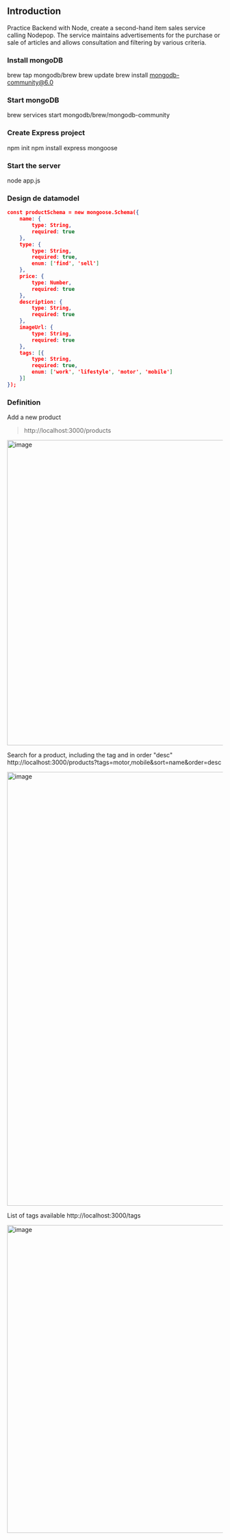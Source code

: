 ## Introduction
Practice Backend with Node, create a second-hand item sales service calling Nodepop. The service maintains advertisements for the purchase or sale of articles and allows consultation and filtering by various criteria.


### Install mongoDB
brew tap mongodb/brew
brew update
brew install mongodb-community@6.0


### Start mongoDB
brew services start mongodb/brew/mongodb-community


### Create Express project
npm init
npm install express mongoose

### Start the server
node app.js


### Design de datamodel

```json
const productSchema = new mongoose.Schema({
    name: {
        type: String,
        required: true
    },
    type: {
        type: String,
        required: true,
        enum: ['find', 'sell']
    },
    price: {
        type: Number,
        required: true
    },
    description: {
        type: String,
        required: true
    },
    imageUrl: {
        type: String,
        required: true
    },
    tags: [{
        type: String,
        required: true,
        enum: ['work', 'lifestyle', 'motor', 'mobile']
    }]
});
```

### Definition
Add a new product

> http://localhost:3000/products

<img width="712" alt="image" src="https://user-images.githubusercontent.com/104854007/210420138-ea87db45-dd78-42a8-a108-e4149443c2d4.png">


Search for a product, including the tag and in order "desc"
http://localhost:3000/products?tags=motor,mobile&sort=name&order=desc

<img width="1012" alt="image" src="https://user-images.githubusercontent.com/104854007/210420438-fefbe7e1-3f18-4ce0-b147-177231bd6bd3.png">


List of tags available
http://localhost:3000/tags

<img width="718" alt="image" src="https://user-images.githubusercontent.com/104854007/210420618-7ba285ce-dd35-42b7-b502-58e033e852d2.png">
